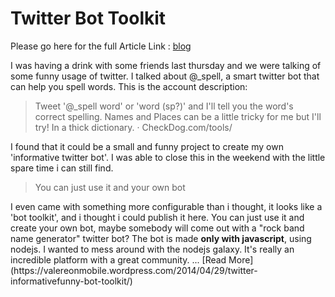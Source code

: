 Twitter Bot Toolkit
================


Please go here for the full Article Link : [blog](https://valereonmobile.wordpress.com/2014/04/29/twitter-informativefunny-bot-toolkit/)

I was having a drink with some friends last thursday and we were talking of some funny usage of twitter. I talked about @_spell, a smart twitter bot that can help you spell words. This is the account description:
<blockquote>Tweet '@_spell word' or 'word (sp?)' and I'll tell you the word's correct spelling. Names and Places can be a little tricky for me but I'll try! In a thick dictionary. · CheckDog.com/tools/</blockquote>
I found that it could be a small and funny project to create my own 'informative twitter bot'. I was able to close this in the weekend with the little spare time i can still find.
<blockquote>You can just use it and your own bot</blockquote>
I even came with something more configurable than i thought, it looks like a 'bot toolkit', and i thought i could publish it here. You can just use it and create your own bot, maybe somebody will come out with a "rock band name generator" twitter bot? The bot is made <strong>only with javascript</strong>, using nodejs. I wanted to mess around with the nodejs galaxy. It's really an incredible platform with a great community.
... [Read More](https://valereonmobile.wordpress.com/2014/04/29/twitter-informativefunny-bot-toolkit/)

